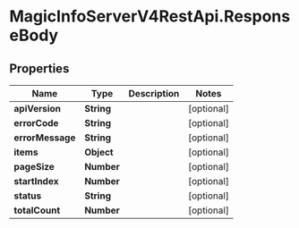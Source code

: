 # MagicInfoServerV4RestApi.ResponseBody

## Properties
Name | Type | Description | Notes
------------ | ------------- | ------------- | -------------
**apiVersion** | **String** |  | [optional] 
**errorCode** | **String** |  | [optional] 
**errorMessage** | **String** |  | [optional] 
**items** | **Object** |  | [optional] 
**pageSize** | **Number** |  | [optional] 
**startIndex** | **Number** |  | [optional] 
**status** | **String** |  | [optional] 
**totalCount** | **Number** |  | [optional] 


